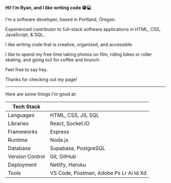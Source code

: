 **Hi! I'm Ryan, and I like writing code 😁💻** 

I'm a software developer, based in Portland, Oregon.

Experienced contributor to full-stack software applications in HTML, CSS, JavaScript, & SQL.

I like writing code that is creative, organized, and accessible.

I like to spend my free time taking photos on film, riding bikes or roller skating, and going out for coffee and brunch. 

Feel free to say hey.

Thanks for checking out my page!

___

Here are some things I'm good at:

| Tech Stack      |                                        |
|-----------------|----------------------------------------|
| Languages       | HTML, CSS, JS, SQL                     |
| Libraries       | React, Socket.IO                       |
| Frameworks      | Express                                |
| Runtime         | Node.js                                |
| Database        | Supabase, PostgreSQL                   |
| Version Control | Git, GitHub                            |
| Deployment      | Netlify, Heroku                        |
| Tools           | VS Code, Postman, Adobe Ps Lr Ai Id Xd |
